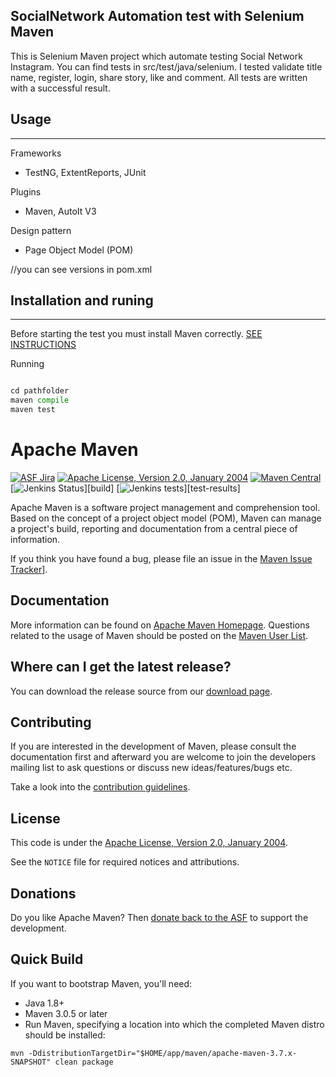 ## SocialNetwork Automation test with Selenium Maven

This is Selenium Maven project which automate testing Social Network Instagram. You can find tests in src/test/java/selenium. I tested validate title name, register, login, share story, like and comment. All tests are  written with a successful result.

## Usage
-------
Frameworks
- TestNG, ExtentReports, JUnit

Plugins
- Maven, AutoIt V3

Design pattern
- Page Object Model (POM)

//you can see versions in pom.xml

## Installation and runing
-------
Before starting the test you must install Maven correctly. [SEE INSTRUCTIONS](https://maven.apache.org/install.html)

Running

```python

cd pathfolder
maven compile
maven test

```
Apache Maven
============

[![ASF Jira](https://img.shields.io/endpoint?url=https%3A%2F%2Fmaven.apache.org%2Fbadges%2Fasf_jira-MNG.json)][jira]
[![Apache License, Version 2.0, January 2004](https://img.shields.io/github/license/apache/maven.svg?label=License)][license]
[![Maven Central](https://img.shields.io/maven-central/v/org.apache.maven/apache-maven.svg?label=Maven%20Central)](https://search.maven.org/artifact/org.apache.maven/apache-maven)
[![Jenkins Status](https://img.shields.io/jenkins/s/https/ci-builds.apache.org/job/Maven/job/maven-box/job/maven/job/master.svg?)][build]
[![Jenkins tests](https://img.shields.io/jenkins/t/https/ci-builds.apache.org/job/Maven/job/maven-box/job/maven/job/master.svg?)][test-results]


Apache Maven is a software project management and comprehension tool. Based on
the concept of a project object model (POM), Maven can manage a project's
build, reporting and documentation from a central piece of information.

If you think you have found a bug, please file an issue in the [Maven Issue Tracker][jira]].

Documentation
-------------

More information can be found on [Apache Maven Homepage][maven-home].
Questions related to the usage of Maven should be posted on
the [Maven User List][users-list].


Where can I get the latest release?
-----------------------------------
You can download the release source from our [download page][maven-download].

Contributing
------------

If you are interested in the development of Maven, please consult the 
documentation first and afterward you are welcome to join the developers 
mailing list to ask questions or discuss new ideas/features/bugs etc.

Take a look into the [contribution guidelines](CONTRIBUTING.md).

License
-------
This code is under the [Apache License, Version 2.0, January 2004][license].

See the `NOTICE` file for required notices and attributions.

Donations
---------
Do you like Apache Maven? Then [donate back to the ASF](https://www.apache.org/foundation/contributing.html) to support the development.

Quick Build
-------
If you want to bootstrap Maven, you'll need:
- Java 1.8+
- Maven 3.0.5 or later
- Run Maven, specifying a location into which the completed Maven distro should be installed:
```
mvn -DdistributionTargetDir="$HOME/app/maven/apache-maven-3.7.x-SNAPSHOT" clean package
```


[home]: https://maven.apache.org/
[jira]: https://issues.apache.org/jira/projects/MNG/
[license]: https://www.apache.org/licenses/LICENSE-2.0
[build]: https://ci-builds.apache.org/job/Maven/job/maven-box/job/maven/job/master/
[test-results]: https://ci-builds.apache.org/job/Maven/job/maven-box/job/maven/job/master/lastCompletedBuild/testReport/
[build-status]: https://img.shields.io/jenkins/s/https/ci-builds.apache.org/job/Maven/job/maven-box/job/maven/job/master.svg?
[build-tests]: https://img.shields.io/jenkins/t/https/ci-builds.apache.org/job/Maven/job/maven-box/job/maven/job/master.svg?
[maven-home]: https://maven.apache.org/
[maven-download]: https://maven.apache.org/download.cgi
[users-list]: https://maven.apache.org/mailing-lists.html
[dev-ml-list]: https://www.mail-archive.com/dev@maven.apache.org/
[code-style]: http://maven.apache.org/developers/conventions/code.html
[core-it]: https://maven.apache.org/core-its/core-it-suite/
[building-maven]: https://maven.apache.org/guides/development/guide-building-maven.html
[cla]: https://www.apache.org/licenses/#clas
